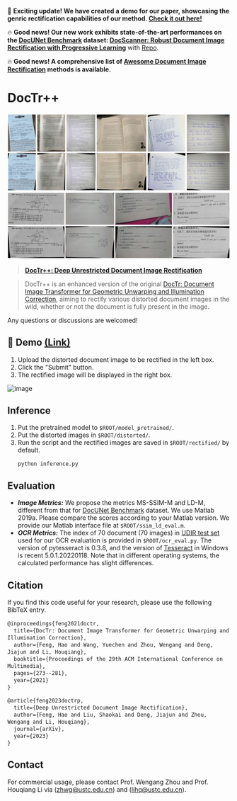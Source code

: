 🚀 **Exciting update! We have created a demo for our paper, showcasing the genric rectification capabilities of our method. [Check it out here!](https://doctrp.docscanner.top/)**


🔥 **Good news! Our new work exhibits state-of-the-art performances on the [DocUNet Benchmark](https://www3.cs.stonybrook.edu/~cvl/docunet.html) dataset:
[DocScanner: Robust Document Image Rectification with Progressive Learning](https://drive.google.com/file/d/1mmCUj90rHyuO1SmpLt361youh-07Y0sD/view?usp=share_link)** with [Repo](https://github.com/fh2019ustc/DocScanner).

🔥 **Good news! A comprehensive list of [Awesome Document Image Rectification](https://github.com/fh2019ustc/Awesome-Document-Image-Rectification) methods is available.** 

# DocTr++
![Demo](assets/github_demo.png)
![Demo](assets/github_demo_v2.png)
> **[DocTr++: Deep Unrestricted Document Image Rectification](https://arxiv.org/abs/2304.08796)**

> DocTr++ is an enhanced version of the original [DocTr: Document Image Transformer for Geometric Unwarping and Illumination Correction](https://github.com/fh2019ustc/DocTr), aiming to rectify various distorted document images in the wild,
whether or not the document is fully present in the image.

Any questions or discussions are welcomed!


## 🚀 Demo [(Link)](https://doctrp.docscanner.top/)
1. Upload the distorted document image to be rectified in the left box.
2. Click the "Submit" button.
3. The rectified image will be displayed in the right box.

![image](https://user-images.githubusercontent.com/50725551/232952015-15508ad6-e38c-475b-bf9e-91cb74bc5fea.png)



## Inference 
1. Put the pretrained model to `$ROOT/model_pretrained/`.
2. Put the distorted images in `$ROOT/distorted/`.
3. Run the script and the rectified images are saved in `$ROOT/rectified/` by default.
    ```
    python inference.py
    ```

## Evaluation
- ***Image Metrics:***  We propose the metrics MS-SSIM-M and LD-M, different from that for [DocUNet Benchmark](https://www3.cs.stonybrook.edu/~cvl/docunet.html) dataset. We use Matlab 2019a. Please compare the scores according to your Matlab version. We provide our Matlab interface file at ```$ROOT/ssim_ld_eval.m```.
- ***OCR Metrics:*** The index of 70 document (70 images) in [UDIR test set](https://drive.google.com/drive/folders/15rknyt7XE2k6jrxaTc_n5dzXIdCukJLh?usp=share_link) used for our OCR evaluation is provided in ```$ROOT/ocr_eval.py```. 
The version of pytesseract is 0.3.8, and the version of [Tesseract](https://digi.bib.uni-mannheim.de/tesseract/) in Windows is recent 5.0.1.20220118. 
Note that in different operating systems, the calculated performance has slight differences.

## Citation

If you find this code useful for your research, please use the following BibTeX entry.

```
@inproceedings{feng2021doctr,
  title={DocTr: Document Image Transformer for Geometric Unwarping and Illumination Correction},
  author={Feng, Hao and Wang, Yuechen and Zhou, Wengang and Deng, Jiajun and Li, Houqiang},
  booktitle={Proceedings of the 29th ACM International Conference on Multimedia},
  pages={273--281},
  year={2021}
}
```

```
@article{feng2023doctrp,
  title={Deep Unrestricted Document Image Rectification},
  author={Feng, Hao and Liu, Shaokai and Deng, Jiajun and Zhou, Wengang and Li, Houqiang},
  journal={arXiv},
  year={2023}
}
```

## Contact
For commercial usage, please contact Prof. Wengang Zhou and Prof. Houqiang Li via ([zhwg@ustc.edu.cn](zhwg@ustc.edu.cn)) and ([lihq@ustc.edu.cn](lihq@ustc.edu.cn)).
